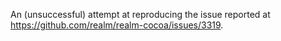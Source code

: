 An (unsuccessful) attempt at reproducing the issue reported at https://github.com/realm/realm-cocoa/issues/3319.
